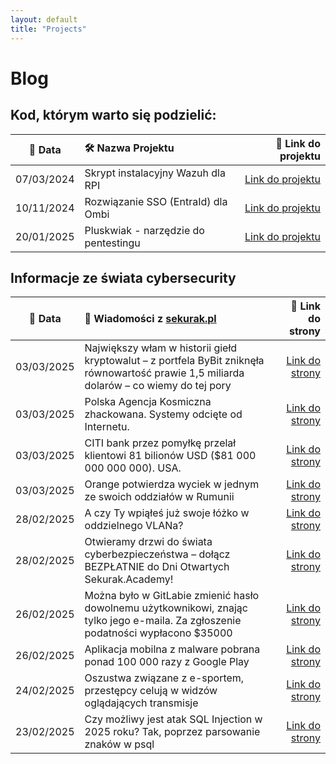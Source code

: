 ```yaml
---
layout: default
title: "Projects"
---
```

# Blog

## Kod, którym warto się podzielić:

| 📅 Data | 🛠️ Nazwa Projektu| 🔗 Link do projektu |
|:---------:|:------------------|-----------------:|
| 07/03/2024 | Skrypt instalacyjny Wazuh dla RPI | [Link do projektu](https://github.com/dadmins1984/Wazuh_for_RPI) |
| 10/11/2024 | Rozwiązanie SSO (EntraId) dla Ombi | [Link do projektu](https://github.com/dadmins1984/Ombi-Azure_SSO_Proxy) |
| 20/01/2025 | Pluskwiak - narzędzie do pentestingu | [Link do projektu](https://github.com/dadmins1984/Pluskwiak-pentesting-tool) |

## Informacje ze świata cybersecurity

| 📅 Data | 📌 Wiadomości z [sekurak.pl](https://sekurak.pl/) | 🔗 Link do strony |
|:---------:|:------------------|-------------------:|
| 03/03/2025 | Największy włam w historii giełd kryptowalut – z portfela ByBit zniknęła równowartość prawie 1,5 miliarda dolarów – co wiemy do tej pory | [Link do strony](https://sekurak.pl/najwiekszy-wlam-w-historii-gield-kryptowalut-z-portfela-bybit-zniknela-rownowartosc-prawie-15-miliarda-dolarow-co-wiemy-do-tej-pory/) |
| 03/03/2025 | Polska Agencja Kosmiczna zhackowana. Systemy odcięte od Internetu. | [Link do strony](https://sekurak.pl/polska-agencja-kosmiczna-zhackowana-systemy-odciete-od-internetu/) |
| 03/03/2025 | CITI bank przez pomyłkę przelał klientowi 81 bilionów USD ($81 000 000 000 000). USA. | [Link do strony](https://sekurak.pl/citi-bank-przez-pomylke-przelal-klientowi-81-bilionow-usd-81-000-000-000-000-usa/) |
| 03/03/2025 | Orange potwierdza wyciek w jednym ze swoich oddziałów w Rumunii | [Link do strony](https://sekurak.pl/orange-potwierdza-wyciek-w-jednym-ze-swoich-oddzialow-w-rumunii/) |
| 28/02/2025 | A czy Ty wpiąłeś już swoje łóżko w oddzielnego VLANa? | [Link do strony](https://sekurak.pl/a-czy-ty-wpiales-juz-swoje-lozko-w-oddzielnego-vlana/) |
| 28/02/2025 | Otwieramy drzwi do świata cyberbezpieczeństwa – dołącz BEZPŁATNIE do Dni Otwartych Sekurak.Academy! | [Link do strony](https://sekurak.pl/otwieramy-drzwi-do-swiata-cyberbezpieczenstwa-dolacz-bezplatnie-do-dni-otwartych-sekurak-academy/) |
| 26/02/2025 | Można było w GitLabie zmienić hasło dowolnemu użytkownikowi, znając tylko jego e-maila. Za zgłoszenie podatności wypłacono $35000 | [Link do strony](https://sekurak.pl/mozna-bylo-w-gitlabie-zmienic-haslo-dowolnemu-uzytkownikowi-znajac-tylko-jego-e-maila-za-zgloszenie-podatnosci-wyplacono-35000/) |
| 26/02/2025 | Aplikacja mobilna z malware pobrana ponad 100 000 razy z Google Play | [Link do strony](https://sekurak.pl/aplikacja-mobilna-z-malware-pobrana-ponad-100-000-razy-z-google-play/) |
| 24/02/2025 | Oszustwa związane z e-sportem, przestępcy celują w widzów oglądających transmisje | [Link do strony](https://sekurak.pl/oszustwa-zwiazane-z-e-sportem-przestepcy-celuja-w-widzow-ogladajacych-transmisje/) |
| 23/02/2025 | Czy możliwy jest atak SQL Injection w 2025 roku? Tak, poprzez parsowanie znaków w psql | [Link do strony](https://sekurak.pl/czy-mozliwy-jest-atak-sql-injection-w-2025-roku-tak-poprzez-parsowanie-znakow-w-psql/) |
